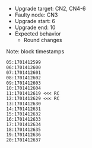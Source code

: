 - Upgrade target: CN2, CN4-6
- Faulty node: CN3
- Upgrade start: 6
- Upgrade end: 10
- Expected behavior
  - Round changes

Note: block timestamps

```
05:1701412599
06:1701412600
07:1701412601
08:1701412602
09:1701412603
10:1701412604
11:1701412619 <<< RC
12:1701412629 <<< RC
13:1701412630
14:1701412631
15:1701412632
16:1701412633
17:1701412634
18:1701412635
19:1701412636
20:1701412637
```

